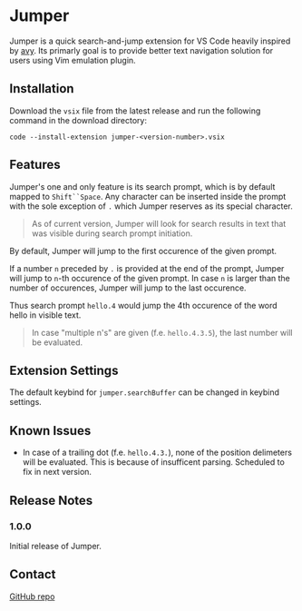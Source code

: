 # Jumper

Jumper is a quick search-and-jump extension for VS Code heavily inspired by [avy](https://github.com/abo-abo/avy). Its primarly goal is to provide better text navigation solution for users using Vim emulation plugin.

## Installation

Download the `vsix` file from the latest release and run the following command in the download directory:
```shell
code --install-extension jumper-<version-number>.vsix
```

## Features

Jumper's one and only feature is its search prompt, which is by default mapped to `Shift``Space`. Any character can be inserted inside the prompt with the sole exception of `.` which Jumper reserves as its special character.

> As of current version, Jumper will look for search results in text that was visible during search prompt initiation. 

By default, Jumper will jump to the first occurence of the given prompt.

If a number `n` preceded by `.` is provided at the end of the prompt, Jumper will jump to `n`-th occurence of the given prompt. In case `n` is larger than the number of occurences, Jumper will jump to the last occurence. 

Thus search prompt `hello.4` would jump the 4th occurence of the word hello in visible text.

> In case "multiple n's" are given (f.e. `hello.4.3.5`), the last number will be evaluated.

## Extension Settings

The default keybind for `jumper.searchBuffer` can be changed in keybind settings.

## Known Issues

- In case of a trailing dot (f.e. `hello.4.3.`), none of the position delimeters will be evaluated. This is because of insufficent parsing. Scheduled to fix in next version.

## Release Notes


### 1.0.0

Initial release of Jumper.

## Contact

[GitHub repo](https://github.com/xdNecron/vscode-jumper)
